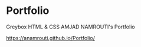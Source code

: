# Portfolio
Greybox HTML &amp; CSS
AMJAD NAMROUTI's Portfolio

 https://anamrouti.github.io/Portfolio/
 

